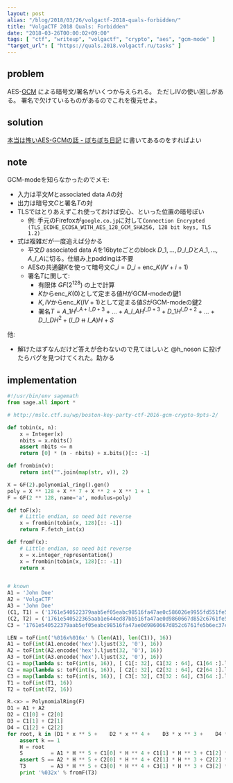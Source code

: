 ```yaml
---
layout: post
alias: "/blog/2018/03/26/volgactf-2018-quals-forbidden/"
title: "VolgaCTF 2018 Quals: Forbidden"
date: "2018-03-26T00:00:02+09:00"
tags: [ "ctf", "writeup", "volgactf", "crypto", "aes", "gcm-mode" ]
"target_url": [ "https://quals.2018.volgactf.ru/tasks" ]
---
```


## problem

AES-[GCM](https://ja.wikipedia.org/wiki/Galois/Counter_Mode) による暗号文/署名がいくつか与えられる。
ただしIVの使い回しがある。
署名で欠けているものがあるのでこれを復元せよ。

## solution

[本当は怖いAES-GCMの話 - ぼちぼち日記](http://d.hatena.ne.jp/jovi0608/20160524/1464054882) に書いてあるのをすればよい

## note

GCM-modeを知らなかったのでメモ:

-   入力は平文$M$とassociated data $A$の対
-   出力は暗号文$C$と署名$T$の対
-   TLSではとりあえずこれ使っておけば安心、といった位置の暗号ぽい
    -   例: 手元のFirefoxが`google.co.jp`に対して`Connection Encrypted (TLS_ECDHE_ECDSA_WITH_AES_128_GCM_SHA256, 128 bit keys, TLS 1.2)`
-   式は複雑だが一度追えば分かる
    -   平文$D$ associated data $A$を$16$byteごとのblock $D\_1, \dots, D\_{l\_D}$と$A\_1, \dots, A\_{l\_A}$に切る。仕組み上paddingは不要
    -   AESの共通鍵$K$を使って暗号文$C\_i = D\_i + \mathrm{enc}\_K(IV + i + 1)$
    -   署名$T$に関して:
        -   有限体 $GF(2^{128})$ の上で計算
        -   $K$から$\mathrm{enc}\_K(0)$として定まる値$H$がGCM-modeの鍵1
        -   $K, IV$から$\mathrm{enc}\_K(IV + 1)$として定まる値$S$がGCM-modeの鍵2
        -   $\newcommand\doubleplus{+\kern-1.3ex+\kern0.8ex}$ 署名$T = A\_1 H^{l\_A+l\_D+3}  + \dots + A\_{l\_A} H^{l\_D+3}  + D\_1 H^{l\_D+2} + \dots + D\_{l\_D} H^2 + (l\_D \doubleplus l\_A) H + S$

他:

-   解けたはずなんだけど答えが合わないので見てほしいと @h\_noson に投げたらバグを見つけてくれた。助かる

## implementation

``` python
#!/usr/bin/env sagemath
from sage.all import *

# http://mslc.ctf.su/wp/boston-key-party-ctf-2016-gcm-crypto-9pts-2/

def tobin(x, n):
    x = Integer(x)
    nbits = x.nbits()
    assert nbits <= n
    return [0] * (n - nbits) + x.bits()[:: -1]

def frombin(v):
    return int("".join(map(str, v)), 2)

X = GF(2).polynomial_ring().gen()
poly = X ** 128 + X ** 7 + X ** 2 + X ** 1 + 1
F = GF(2 ** 128, name='a', modulus=poly)

def toF(x):
    # Little endian, so need bit reverse
    x = frombin(tobin(x, 128)[:: -1])
    return F.fetch_int(x)

def fromF(x):
    # Little endian, so need bit reverse
    x = x.integer_representation()
    x = frombin(tobin(x, 128)[:: -1])
    return x


# known
A1 = 'John Doe'
A2 = 'VolgaCTF'
A3 = 'John Doe'
(C1, T1) = ('1761e540522379aab5ef05eabc98516fa47ae0c586026e9955fd551fe5b6ec37e636d9fd389285f3', '0674d6e42069a10f18375fc8876aa04d')
(C2, T2) = ('1761e540522365aab1e644ed87bb516fa47ae0d9860667d852c6761fe5b6ec37e637c7fc389285f3', 'cf61b77c044a8fb1566352bd5dd2f69f')
C3 = '1761e540522379aab5ef05eabc98516fa47ae0d9860667d852c6761fe5b6ec37e646a581389285f3'

LEN = toF(int('%016x%016x' % (len(A1), len(C1)), 16))
A1 = toF(int(A1.encode('hex').ljust(32, '0'), 16))
A2 = toF(int(A2.encode('hex').ljust(32, '0'), 16))
A3 = toF(int(A3.encode('hex').ljust(32, '0'), 16))
C1 = map(lambda s: toF(int(s, 16)), [ C1[: 32], C1[32 : 64], C1[64 :].ljust(32, '0') ])
C2 = map(lambda s: toF(int(s, 16)), [ C2[: 32], C2[32 : 64], C2[64 :].ljust(32, '0') ])
C3 = map(lambda s: toF(int(s, 16)), [ C3[: 32], C3[32 : 64], C3[64 :].ljust(32, '0') ])
T1 = toF(int(T1, 16))
T2 = toF(int(T2, 16))

R.<x> = PolynomialRing(F)
D1 = A1 + A2
D2 = C1[0] + C2[0]
D3 = C1[1] + C2[1]
D4 = C1[2] + C2[2]
for root, k in (D1 * x ** 5 +    D2 * x ** 4 +    D3 * x ** 3 +    D4 * x ** 2 + (T1 + T2)).roots():
    assert k == 1
    H = root
    S         = A1 * H ** 5 + C1[0] * H ** 4 + C1[1] * H ** 3 + C1[2] * H ** 2 + LEN * H + T1
    assert S == A2 * H ** 5 + C2[0] * H ** 4 + C2[1] * H ** 3 + C2[2] * H ** 2 + LEN * H + T2
    T3        = A3 * H ** 5 + C3[0] * H ** 4 + C3[1] * H ** 3 + C3[2] * H ** 2 + LEN * H + S
    print '%032x' % fromF(T3)
```
